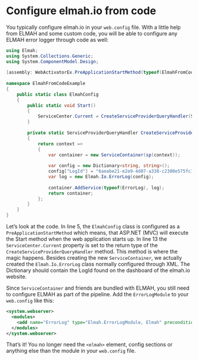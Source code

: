 # Configure elmah.io from code

You typically configure elmah.io in your `web.config` file. With a little help from ELMAH and some custom code, you will be able to configure any ELMAH error logger through code as well:

```csharp
using Elmah;
using System.Collections.Generic;
using System.ComponentModel.Design;
 
[assembly: WebActivatorEx.PreApplicationStartMethod(typeof(ElmahFromCodeExample.ElmahConfig), "Start")]
 
namespace ElmahFromCodeExample
{
    public static class ElmahConfig
    {
        public static void Start()
        {
            ServiceCenter.Current = CreateServiceProviderQueryHandler(ServiceCenter.Current);
        }
 
        private static ServiceProviderQueryHandler CreateServiceProviderQueryHandler(ServiceProviderQueryHandler sp)
        {
            return context =>
            {
                var container = new ServiceContainer(sp(context));
 
                var config = new Dictionary<string, string>();
                config["LogId"] = "6aeabe21-e2e9-4d07-a338-c2380e575fc1";
                var log = new Elmah.Io.ErrorLog(config);
 
                container.AddService(typeof(ErrorLog), log);
                return container;
            };
        }
    }
}
```

Let’s look at the code. In line 5, the `ElmahConfig` class is configured as a `PreApplicationStartMethod` which means, that ASP.NET (MVC) will execute the Start method when the web application starts up. In line 13 the `ServiceCenter.Current` property is set to the return type of the `CreateServiceProviderQueryHandler` method. This method is where the magic happens. Besides creating the new `ServiceContainer`, we actually created the `Elmah.Io.ErrorLog` class normally configured through XML. The Dictionary should contain the LogId found on the dashboard of the elmah.io website.

Since `ServiceContainer` and friends are bundled with ELMAH, you still need to configure ELMAH as part of the pipeline. Add the `ErrorLogModule` to your `web.config` like this:

```xml
<system.webserver>
  <modules>
    <add name="ErrorLog" type="Elmah.ErrorLogModule, Elmah" precondition="managedHandler"/>
  </modules>
</system.webserver>
```

That’s it! You no longer need the `<elmah>` element, config sections or anything else than the module in your `web.config` file.